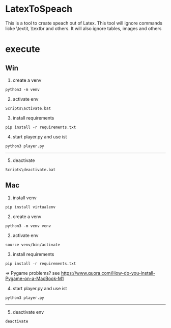 # LatexToSpeach
This is a tool to create speach out of Latex. This tool will ignore commands licke \textit, \textbr and others. It will also ignore tables, images and others

# execute

## Win
1. create a venv
```
python3 -m venv
```

2. activate env
```
Scripts\activate.bat
```

3. install requirements
```
pip install -r requirements.txt
```

4. start player.py and use ist
```
python3 player.py
```
------
5. deactivate
```
Scripts\deactivate.bat
```

## Mac
1. install venv
```
pip install virtualenv
```

2. create a venv

```
python3 -m venv venv
```

2. activate env

```
source venv/bin/activate
```

3. install requirements

```
pip install -r requirements.txt
```
=> Pygame problems? see <https://www.quora.com/How-do-you-install-Pygame-on-a-MacBook-M1>

4. start player.py and use ist

```
python3 player.py
```
------
5. deactivate env

```
deactivate
```
